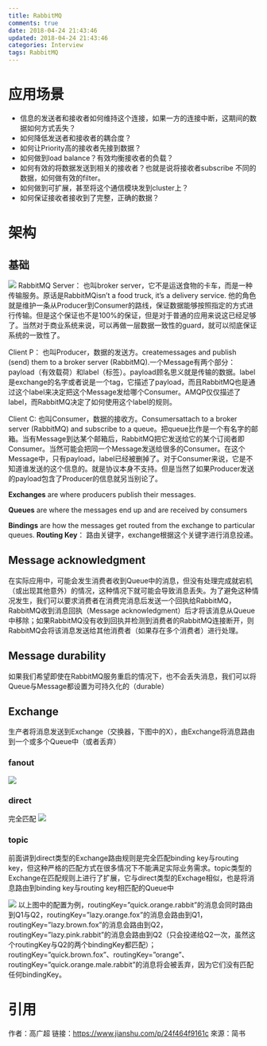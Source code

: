 ```yaml
---
title: RabbitMQ
comments: true
date: 2018-04-24 21:43:46
updated: 2018-04-24 21:43:46
categories: Interview
tags: RabbitMQ
---
```


# 应用场景
- 信息的发送者和接收者如何维持这个连接，如果一方的连接中断，这期间的数据如何方式丢失？
- 如何降低发送者和接收者的耦合度？
- 如何让Priority高的接收者先接到数据？
- 如何做到load balance？有效均衡接收者的负载？
- 如何有效的将数据发送到相关的接收者？也就是说将接收者subscribe 不同的数据，如何做有效的filter。
- 如何做到可扩展，甚至将这个通信模块发到cluster上？
- 如何保证接收者接收到了完整，正确的数据？

<!--more-->
# 架构
## 基础
![](https://upload-images.jianshu.io/upload_images/5401760-16c4239d5197c238.png)
RabbitMQ Server： 也叫broker server，它不是运送食物的卡车，而是一种传输服务。原话是RabbitMQisn’t a food truck, it’s a delivery service. 他的角色就是维护一条从Producer到Consumer的路线，保证数据能够按照指定的方式进行传输。但是这个保证也不是100%的保证，但是对于普通的应用来说这已经足够了。当然对于商业系统来说，可以再做一层数据一致性的guard，就可以彻底保证系统的一致性了。

Client P： 也叫Producer，数据的发送方。createmessages and publish (send) them to a broker server (RabbitMQ).一个Message有两个部分：payload（有效载荷）和label（标签）。payload顾名思义就是传输的数据。label是exchange的名字或者说是一个tag，它描述了payload，而且RabbitMQ也是通过这个label来决定把这个Message发给哪个Consumer。AMQP仅仅描述了label，而RabbitMQ决定了如何使用这个label的规则。

Client C: 也叫Consumer，数据的接收方。Consumersattach to a broker server (RabbitMQ) and subscribe to a queue。把queue比作是一个有名字的邮箱。当有Message到达某个邮箱后，RabbitMQ把它发送给它的某个订阅者即Consumer。当然可能会把同一个Message发送给很多的Consumer。在这个Message中，只有payload，label已经被删掉了。对于Consumer来说，它是不知道谁发送的这个信息的。就是协议本身不支持。但是当然了如果Producer发送的payload包含了Producer的信息就另当别论了。

**Exchanges** are where producers publish their messages.

**Queues** are where the messages end up and are received by consumers

**Bindings** are how the messages get routed from the exchange to particular queues.
**Routing Key**： 路由关键字，exchange根据这个关键字进行消息投递。
## Message acknowledgment
在实际应用中，可能会发生消费者收到Queue中的消息，但没有处理完成就宕机（或出现其他意外）的情况，这种情况下就可能会导致消息丢失。为了避免这种情况发生，我们可以要求消费者在消费完消息后发送一个回执给RabbitMQ，RabbitMQ收到消息回执（Message acknowledgment）后才将该消息从Queue中移除；如果RabbitMQ没有收到回执并检测到消费者的RabbitMQ连接断开，则RabbitMQ会将该消息发送给其他消费者（如果存在多个消费者）进行处理。

## Message durability
如果我们希望即使在RabbitMQ服务重启的情况下，也不会丢失消息，我们可以将Queue与Message都设置为可持久化的（durable）
## Exchange
生产者将消息发送到Exchange（交换器，下图中的X），由Exchange将消息路由到一个或多个Queue中（或者丢弃）
### fanout
![](https://upload-images.jianshu.io/upload_images/5401760-48523262e0628ef1.png?imageMogr2/auto-orient/strip%7CimageView2/2/w/329)
### direct
完全匹配
![](https://upload-images.jianshu.io/upload_images/5401760-98077aa4aff11976.png?imageMogr2/auto-orient/strip%7CimageView2/2/w/423)
### topic
前面讲到direct类型的Exchange路由规则是完全匹配binding key与routing key，但这种严格的匹配方式在很多情况下不能满足实际业务需求。topic类型的Exchange在匹配规则上进行了扩展，它与direct类型的Exchage相似，也是将消息路由到binding key与routing key相匹配的Queue中

![](https://upload-images.jianshu.io/upload_images/5401760-8aa34283824172fc.png?imageMogr2/auto-orient/strip%7CimageView2/2/w/424)
以上图中的配置为例，routingKey=”quick.orange.rabbit”的消息会同时路由到Q1与Q2，routingKey=”lazy.orange.fox”的消息会路由到Q1，routingKey=”lazy.brown.fox”的消息会路由到Q2，routingKey=”lazy.pink.rabbit”的消息会路由到Q2（只会投递给Q2一次，虽然这个routingKey与Q2的两个bindingKey都匹配）；routingKey=”quick.brown.fox”、routingKey=”orange”、routingKey=”quick.orange.male.rabbit”的消息将会被丢弃，因为它们没有匹配任何bindingKey。


# 引用
作者：高广超
链接：https://www.jianshu.com/p/24f464f9161c
來源：简书
